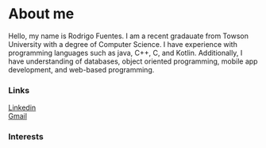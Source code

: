 # About me

Hello, my name is Rodrigo Fuentes. I am a recent gradauate from Towson University with a degree of Computer Science.
I have experience with programming languages such as java, C++, C, and Kotlin. Additionally, I have understanding of databases,
object oriented programming, mobile app development, and web-based programming. 

### Links
[Linkedin](https://www.linkedin.com/in/rodrigo-fuentes-75304817b/) <br>
[Gmail](mailto:rafuentes763@gmail.com)


### Interests
 

